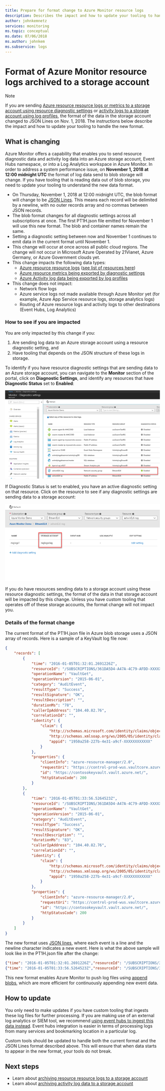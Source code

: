 ```yaml
---
title: Prepare for format change to Azure Monitor resource logs
description: Describes the impact and how to update your tooling to handle the new Azure resource logs that was changed to use append blobs on November 1, 2018.
author: johnkemnetz
services: monitoring
ms.topic: conceptual
ms.date: 07/06/2018
ms.author: johnkem
ms.subservice: logs
---
```

# Format of Azure Monitor resource logs archived to a storage account

> [!NOTE]
> If you are sending [Azure resource resource logs or metrics to a storage account using resource diagnostic settings](./resource-logs.md#collect-to-azure-storage) or [activity logs to a storage account using log profiles](./activity-log.md#legacy-collection-methods), the format of the data in the storage account changed to JSON Lines on Nov. 1, 2018. The instructions below describe the impact and how to update your tooling to handle the new format. 
>
> 

## What is changing

Azure Monitor offers a capability that enables you to send resource diagnostic data and activity log data into an Azure storage account, Event Hubs namespace, or into a Log Analytics workspace in Azure Monitor. In order to address a system performance issue, on **November 1, 2018 at 12:00 midnight UTC** the format of log data send to blob storage will change. If you have tooling that is reading data out of blob storage, you need to update your tooling to understand the new data format.

* On Thursday, November 1, 2018 at 12:00 midnight UTC, the blob format will change to be [JSON Lines](http://jsonlines.org/). This means each record will be delimited by a newline, with no outer records array and no commas between JSON records.
* The blob format changes for all diagnostic settings across all subscriptions at once. The first PT1H.json file emitted for November 1 will use this new format. The blob and container names remain the same.
* Setting a diagnostic setting between now and November 1 continues to emit data in the current format until November 1.
* This change will occur at once across all public cloud regions. The change will not occur in Microsoft Azure Operated by 21Vianet, Azure Germany, or Azure Government clouds yet.
* This change impacts the following data types:
  * [Azure resource resource logs](./resource-logs.md#collect-to-azure-storage) ([see list of resources here](./resource-logs-schema.md))
  * [Azure resource metrics being exported by diagnostic settings](diagnostic-settings.md)
  * [Azure Activity log data being exported by log profiles](./activity-log.md#legacy-collection-methods)
* This change does not impact:
  * Network flow logs
  * Azure service logs not made available through Azure Monitor yet (for example, Azure App Service resource logs, storage analytics logs)
  * Routing of Azure resource logs and activity logs to other destinations (Event Hubs, Log Analytics)

### How to see if you are impacted

You are only impacted by this change if you:
1. Are sending log data to an Azure storage account using a resource diagnostic setting, and
2. Have tooling that depends on the JSON structure of these logs in storage.
 
To identify if you have resource diagnostic settings that are sending data to an Azure storage account, you can navigate to the **Monitor** section of the portal, click on **Diagnostic Settings**, and identify any resources that have **Diagnostic Status** set to **Enabled**:

![Azure Monitor Diagnostic Settings blade](./media/diagnostic-logs-append-blobs/portal-diag-settings.png)

If Diagnostic Status is set to enabled, you have an active diagnostic setting on that resource. Click on the resource to see if any diagnostic settings are sending data to a storage account:

![Storage account enabled](./media/diagnostic-logs-append-blobs/portal-storage-enabled.png)

If you do have resources sending data to a storage account using these resource diagnostic settings, the format of the data in that storage account will be impacted by this change. Unless you have custom tooling that operates off of these storage accounts, the format change will not impact you.

### Details of the format change

The current format of the PT1H.json file in Azure blob storage uses a JSON array of records. Here is a sample of a KeyVault log file now:

```json
{
	"records": [
		{
			"time": "2016-01-05T01:32:01.2691226Z",
			"resourceId": "/SUBSCRIPTIONS/361DA5D4-A47A-4C79-AFDD-XXXXXXXXXXXX/RESOURCEGROUPS/CONTOSOGROUP/PROVIDERS/MICROSOFT.KEYVAULT/VAULTS/CONTOSOKEYVAULT",
			"operationName": "VaultGet",
			"operationVersion": "2015-06-01",
			"category": "AuditEvent",
			"resultType": "Success",
			"resultSignature": "OK",
			"resultDescription": "",
			"durationMs": "78",
			"callerIpAddress": "104.40.82.76",
			"correlationId": "",
			"identity": {
				"claim": {
					"http://schemas.microsoft.com/identity/claims/objectidentifier": "d9da5048-2737-4770-bd64-XXXXXXXXXXXX",
					"http://schemas.xmlsoap.org/ws/2005/05/identity/claims/upn": "live.com#username@outlook.com",
					"appid": "1950a258-227b-4e31-a9cf-XXXXXXXXXXXX"
				}
			},
			"properties": {
				"clientInfo": "azure-resource-manager/2.0",
				"requestUri": "https://control-prod-wus.vaultcore.azure.net/subscriptions/361da5d4-a47a-4c79-afdd-XXXXXXXXXXXX/resourcegroups/contosoresourcegroup/providers/Microsoft.KeyVault/vaults/contosokeyvault?api-version=2015-06-01",
				"id": "https://contosokeyvault.vault.azure.net/",
				"httpStatusCode": 200
			}
		},
        {
			"time": "2016-01-05T01:33:56.5264523Z",
			"resourceId": "/SUBSCRIPTIONS/361DA5D4-A47A-4C79-AFDD-XXXXXXXXXXXX/RESOURCEGROUPS/CONTOSOGROUP/PROVIDERS/MICROSOFT.KEYVAULT/VAULTS/CONTOSOKEYVAULT",
			"operationName": "VaultGet",
			"operationVersion": "2015-06-01",
			"category": "AuditEvent",
			"resultType": "Success",
			"resultSignature": "OK",
			"resultDescription": "",
			"durationMs": "83",
			"callerIpAddress": "104.40.82.76",
			"correlationId": "",
			"identity": {
				"claim": {
					"http://schemas.microsoft.com/identity/claims/objectidentifier": "d9da5048-2737-4770-bd64-XXXXXXXXXXXX",
					"http://schemas.xmlsoap.org/ws/2005/05/identity/claims/upn": "live.com#username@outlook.com",
					"appid": "1950a258-227b-4e31-a9cf-XXXXXXXXXXXX"
				}
			},
			"properties": {
				"clientInfo": "azure-resource-manager/2.0",
				"requestUri": "https://control-prod-wus.vaultcore.azure.net/subscriptions/361da5d4-a47a-4c79-afdd-XXXXXXXXXXXX/resourcegroups/contosoresourcegroup/providers/Microsoft.KeyVault/vaults/contosokeyvault?api-version=2015-06-01",
				"id": "https://contosokeyvault.vault.azure.net/",
				"httpStatusCode": 200
			}
		}
	]
}
```

The new format uses [JSON lines](http://jsonlines.org/), where each event is a line and the newline character indicates a new event. Here is what the above sample will look like in the PT1H.json file after the change:

```json
{"time": "2016-01-05T01:32:01.2691226Z","resourceId": "/SUBSCRIPTIONS/361DA5D4-A47A-4C79-AFDD-XXXXXXXXXXXX/RESOURCEGROUPS/CONTOSOGROUP/PROVIDERS/MICROSOFT.KEYVAULT/VAULTS/CONTOSOKEYVAULT","operationName": "VaultGet","operationVersion": "2015-06-01","category": "AuditEvent","resultType": "Success","resultSignature": "OK","resultDescription": "","durationMs": "78","callerIpAddress": "104.40.82.76","correlationId": "","identity": {"claim": {"http://schemas.microsoft.com/identity/claims/objectidentifier": "d9da5048-2737-4770-bd64-XXXXXXXXXXXX","http://schemas.xmlsoap.org/ws/2005/05/identity/claims/upn": "live.com#username@outlook.com","appid": "1950a258-227b-4e31-a9cf-XXXXXXXXXXXX"}},"properties": {"clientInfo": "azure-resource-manager/2.0","requestUri": "https://control-prod-wus.vaultcore.azure.net/subscriptions/361da5d4-a47a-4c79-afdd-XXXXXXXXXXXX/resourcegroups/contosoresourcegroup/providers/Microsoft.KeyVault/vaults/contosokeyvault?api-version=2015-06-01","id": "https://contosokeyvault.vault.azure.net/","httpStatusCode": 200}}
{"time": "2016-01-05T01:33:56.5264523Z","resourceId": "/SUBSCRIPTIONS/361DA5D4-A47A-4C79-AFDD-XXXXXXXXXXXX/RESOURCEGROUPS/CONTOSOGROUP/PROVIDERS/MICROSOFT.KEYVAULT/VAULTS/CONTOSOKEYVAULT","operationName": "VaultGet","operationVersion": "2015-06-01","category": "AuditEvent","resultType": "Success","resultSignature": "OK","resultDescription": "","durationMs": "83","callerIpAddress": "104.40.82.76","correlationId": "","identity": {"claim": {"http://schemas.microsoft.com/identity/claims/objectidentifier": "d9da5048-2737-4770-bd64-XXXXXXXXXXXX","http://schemas.xmlsoap.org/ws/2005/05/identity/claims/upn": "live.com#username@outlook.com","appid": "1950a258-227b-4e31-a9cf-XXXXXXXXXXXX"}},"properties": {"clientInfo": "azure-resource-manager/2.0","requestUri": "https://control-prod-wus.vaultcore.azure.net/subscriptions/361da5d4-a47a-4c79-afdd-XXXXXXXXXXXX/resourcegroups/contosoresourcegroup/providers/Microsoft.KeyVault/vaults/contosokeyvault?api-version=2015-06-01","id": "https://contosokeyvault.vault.azure.net/","httpStatusCode": 200}}
```

This new format enables Azure Monitor to push log files using [append blobs](/rest/api/storageservices/understanding-block-blobs--append-blobs--and-page-blobs#about-append-blobs), which are more efficient for continuously appending new event data.

## How to update

You only need to make updates if you have custom tooling that ingests these log files for further processing. If you are making use of an external log analytics or SIEM tool, we recommend [using event hubs to ingest this data instead](https://azure.microsoft.com/blog/use-azure-monitor-to-integrate-with-siem-tools/). Event hubs integration is easier in terms of processing logs from many services and bookmarking location in a particular log.

Custom tools should be updated to handle both the current format and the JSON Lines format described above. This will ensure that when data starts to appear in the new format, your tools do not break.

## Next steps

* Learn about [archiving resource resource logs to a storage account](./resource-logs.md#collect-to-azure-storage)
* Learn about [archiving activity log data to a storage account](./activity-log.md#legacy-collection-methods)

